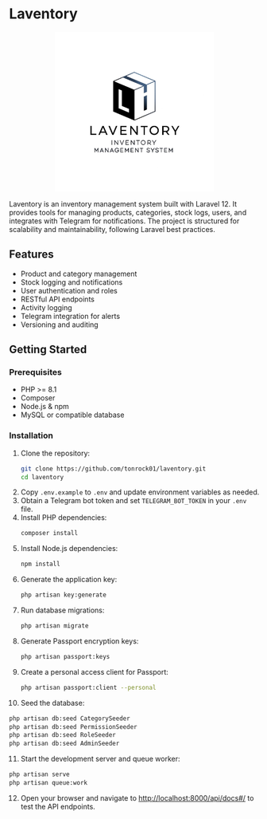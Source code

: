 
# Laventory

<p align="center">
  <img src="public/image/laventory_logo.jpg" alt="Laventory Logo" width="320"/>
</p>

Laventory is an inventory management system built with Laravel 12. It provides tools for managing products, categories, stock logs, users, and integrates with Telegram for notifications. The project is structured for scalability and maintainability, following Laravel best practices.

## Features
- Product and category management
- Stock logging and notifications
- User authentication and roles
- RESTful API endpoints
- Activity logging
- Telegram integration for alerts
- Versioning and auditing

## Getting Started

### Prerequisites
- PHP >= 8.1
- Composer
- Node.js & npm
- MySQL or compatible database

### Installation
1. Clone the repository:
   ```sh
   git clone https://github.com/tonrock01/laventory.git
   cd laventory
   ```
2. Copy `.env.example` to `.env` and update environment variables as needed.
3. Obtain a Telegram bot token and set `TELEGRAM_BOT_TOKEN` in your `.env` file.
4. Install PHP dependencies:
   ```sh
   composer install
   ```
5. Install Node.js dependencies:
   ```sh
   npm install
   ```
6. Generate the application key:
   ```sh
   php artisan key:generate
   ```
7. Run database migrations:
   ```sh
   php artisan migrate
   ```
8. Generate Passport encryption keys:
   ```sh
   php artisan passport:keys
   ```
9. Create a personal access client for Passport:
   ```sh
   php artisan passport:client --personal
   ```
10. Seed the database:
   ```sh
   php artisan db:seed CategorySeeder
   php artisan db:seed PermissionSeeder
   php artisan db:seed RoleSeeder
   php artisan db:seed AdminSeeder
   ```
11. Start the development server and queue worker:
   ```sh
   php artisan serve
   php artisan queue:work
   ```
12. Open your browser and navigate to [http://localhost:8000/api/docs#/](http://localhost:8000/api/docs#/) to test the API endpoints.